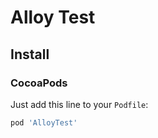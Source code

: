 # Alloy Test

## Install

### CocoaPods

Just add this line to your `Podfile`:

```ruby
pod 'AlloyTest'
```
